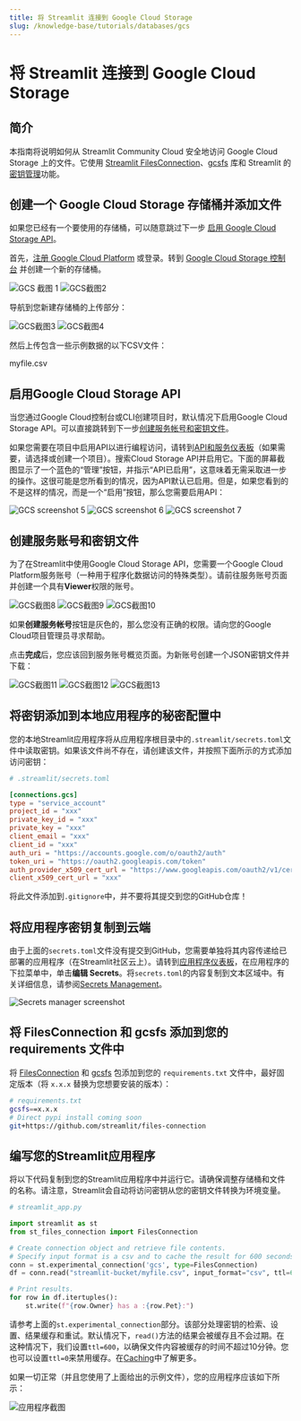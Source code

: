 ```yaml
---
title: 将 Streamlit 连接到 Google Cloud Storage
slug: /knowledge-base/tutorials/databases/gcs
---
```


# 将 Streamlit 连接到 Google Cloud Storage

## 简介

本指南将说明如何从 Streamlit Community Cloud 安全地访问 Google Cloud Storage 上的文件。它使用 [Streamlit FilesConnection](https://github.com/streamlit/files-connection)、[gcsfs](https://github.com/fsspec/gcsfs) 库和 Streamlit 的[密钥管理](/library/advanced-features/secrets-management)功能。

## 创建一个 Google Cloud Storage 存储桶并添加文件

<Note>

如果您已经有一个要使用的存储桶，可以随意跳过下一步 [启用 Google Cloud Storage API](#enable-the-google-cloud-storage-api)。

</Note>

首先，[注册 Google Cloud Platform](https://console.cloud.google.com/) 或登录。转到 [Google Cloud Storage 控制台](https://console.cloud.google.com/storage/) 并创建一个新的存储桶。

<Flex>
<Image alt="GCS 截图 1" src="/images/databases/gcs-1.png" />
<Image alt="GCS截图2" src="/images/databases/gcs-2.png" />
</Flex>

导航到您新建存储桶的上传部分：

<Flex>
<Image alt="GCS截图3" src="/images/databases/gcs-3.png" />
<Image alt="GCS截图4" src="/images/databases/gcs-4.png" />
</Flex>

然后上传包含一些示例数据的以下CSV文件：

<Download href="/images/databases/myfile.csv">myfile.csv</Download>

## 启用Google Cloud Storage API

当您通过Google Cloud控制台或CLI创建项目时，默认情况下启用Google Cloud Storage API。可以直接跳转到下一步[创建服务帐号和密钥文件](#create-a-service-account-and-key-file)。

如果您需要在项目中启用API以进行编程访问，请转到[API和服务仪表板](https://console.cloud.google.com/apis/dashboard)（如果需要，请选择或创建一个项目）。搜索Cloud Storage API并启用它。下面的屏幕截图显示了一个蓝色的“管理”按钮，并指示“API已启用”，这意味着无需采取进一步的操作。这很可能是您所看到的情况，因为API默认已启用。但是，如果您看到的不是这样的情况，而是一个“启用”按钮，那么您需要启用API：

<Flex>
<Image alt="GCS screenshot 5" src="/images/databases/gcs-5.png" />
<Image alt="GCS screenshot 6" src="/images/databases/gcs-6.png" />
<Image alt="GCS screenshot 7" src="/images/databases/gcs-7.png" />
</Flex>

## 创建服务账号和密钥文件

为了在Streamlit中使用Google Cloud Storage API，您需要一个Google Cloud Platform服务账号（一种用于程序化数据访问的特殊类型）。请前往服务账号页面并创建一个具有<b>Viewer</b>权限的账号。

<Flex>
<Image alt="GCS截图8" src="/images/databases/gcs-8.png" />
<Image alt="GCS截图9" src="/images/databases/gcs-9.png" />
<Image alt="GCS截图10" src="/images/databases/gcs-10.png" />
</Flex>

<Note>

如果**创建服务帐号**按钮是灰色的，那么您没有正确的权限。请向您的Google Cloud项目管理员寻求帮助。

</Note>

点击**完成**后，您应该回到服务账号概览页面。为新账号创建一个JSON密钥文件并下载：

<Flex>
<Image alt="GCS截图11" src="/images/databases/gcs-11.png" />
<Image alt="GCS截图12" src="/images/databases/gcs-12.png" />
<Image alt="GCS截图13" src="/images/databases/gcs-13.png" />
</Flex>

## 将密钥添加到本地应用程序的秘密配置中

您的本地Streamlit应用程序将从应用程序根目录中的`.streamlit/secrets.toml`文件中读取密钥。如果该文件尚不存在，请创建该文件，并按照下面所示的方式添加访问密钥：

```toml
# .streamlit/secrets.toml

[connections.gcs]
type = "service_account"
project_id = "xxx"
private_key_id = "xxx"
private_key = "xxx"
client_email = "xxx"
client_id = "xxx"
auth_uri = "https://accounts.google.com/o/oauth2/auth"
token_uri = "https://oauth2.googleapis.com/token"
auth_provider_x509_cert_url = "https://www.googleapis.com/oauth2/v1/certs"
client_x509_cert_url = "xxx"
```

<Important>

将此文件添加到`.gitignore`中，并不要将其提交到您的GitHub仓库！

</Important>

## 将应用程序密钥复制到云端

由于上面的`secrets.toml`文件没有提交到GitHub，您需要单独将其内容传递给已部署的应用程序（在Streamlit社区云上）。请转到[应用程序仪表板](https://share.streamlit.io/)，在应用程序的下拉菜单中，单击**编辑 Secrets**。将`secrets.toml`的内容复制到文本区域中。有关详细信息，请参阅[Secrets Management](/streamlit-community-cloud/get-started/deploy-an-app/connect-to-data-sources/secrets-management)。

![Secrets manager screenshot](/images/databases/edit-secrets.png)

## 将 FilesConnection 和 gcsfs 添加到您的 requirements 文件中

将 [FilesConnection](https://github.com/streamlit/files-connection) 和 [gcsfs](https://github.com/fsspec/gcsfs) 包添加到您的 `requirements.txt` 文件中，最好固定版本（将 `x.x.x` 替换为您想要安装的版本）：

```bash
# requirements.txt
gcsfs==x.x.x
# Direct pypi install coming soon
git+https://github.com/streamlit/files-connection
```

## 编写您的Streamlit应用程序

将以下代码复制到您的Streamlit应用程序中并运行它。请确保调整存储桶和文件的名称。请注意，Streamlit会自动将访问密钥从您的密钥文件转换为环境变量。

```python
# streamlit_app.py

import streamlit as st
from st_files_connection import FilesConnection

# Create connection object and retrieve file contents.
# Specify input format is a csv and to cache the result for 600 seconds.
conn = st.experimental_connection('gcs', type=FilesConnection)
df = conn.read("streamlit-bucket/myfile.csv", input_format="csv", ttl=600)

# Print results.
for row in df.itertuples():
    st.write(f"{row.Owner} has a :{row.Pet}:")
```

请参考上面的`st.experimental_connection`部分。该部分处理密钥的检索、设置、结果缓存和重试。默认情况下，`read()`方法的结果会被缓存且不会过期。在这种情况下，我们设置`ttl=600`，以确保文件内容被缓存的时间不超过10分钟。您也可以设置`ttl=0`来禁用缓存。在[Caching](/library/advanced-features/caching)中了解更多。

如果一切正常（并且您使用了上面给出的示例文件），您的应用程序应该如下所示：

![应用程序截图](/images/databases/streamlit-app.png)
